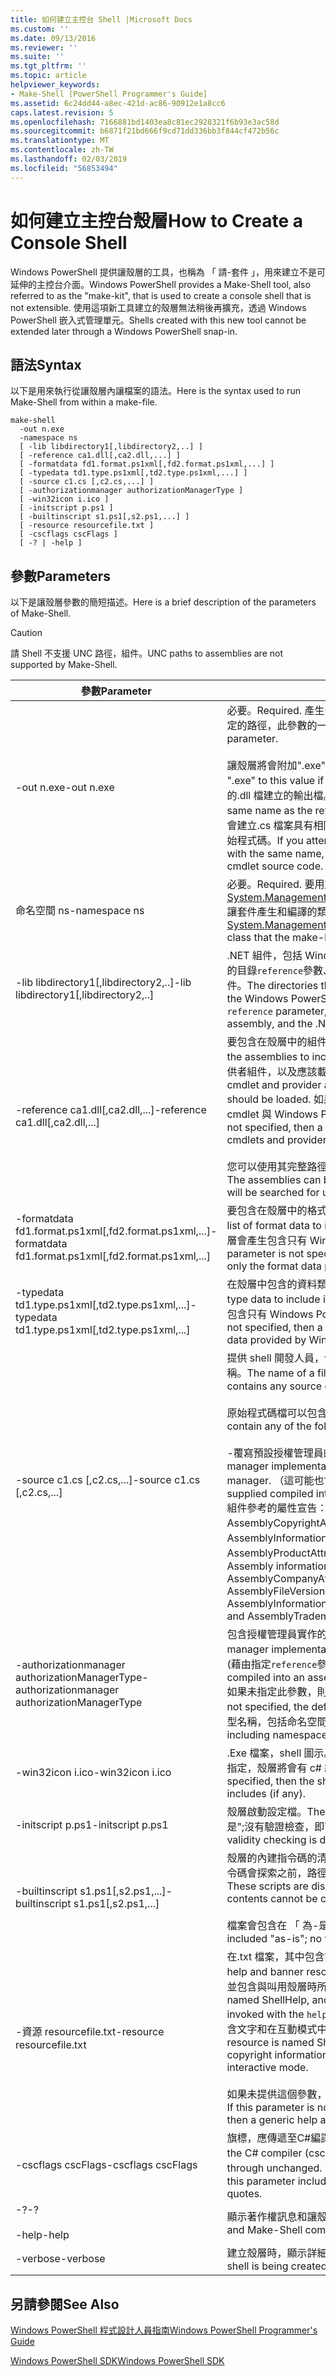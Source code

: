 ```yaml
---
title: 如何建立主控台 Shell |Microsoft Docs
ms.custom: ''
ms.date: 09/13/2016
ms.reviewer: ''
ms.suite: ''
ms.tgt_pltfrm: ''
ms.topic: article
helpviewer_keywords:
- Make-Shell [PowerShell Programmer's Guide]
ms.assetid: 6c24dd44-a8ec-421d-ac86-90912e1a8cc6
caps.latest.revision: 5
ms.openlocfilehash: 7166881bd1403ea8c81ec2928321f6b93e3ac58d
ms.sourcegitcommit: b6871f21bd666f9cd71dd336bb3f844cf472b56c
ms.translationtype: MT
ms.contentlocale: zh-TW
ms.lasthandoff: 02/03/2019
ms.locfileid: "56853494"
---
```

# <a name="how-to-create-a-console-shell"></a><span data-ttu-id="ddd6d-102">如何建立主控台殼層</span><span class="sxs-lookup"><span data-stu-id="ddd6d-102">How to Create a Console Shell</span></span>

<span data-ttu-id="ddd6d-103">Windows PowerShell 提供讓殼層的工具，也稱為 「 請-套件 」，用來建立不是可延伸的主控台介面。</span><span class="sxs-lookup"><span data-stu-id="ddd6d-103">Windows PowerShell provides a Make-Shell tool, also referred to as the "make-kit", that is used to create a console shell that is not extensible.</span></span> <span data-ttu-id="ddd6d-104">使用這項新工具建立的殼層無法稍後再擴充，透過 Windows PowerShell 嵌入式管理單元。</span><span class="sxs-lookup"><span data-stu-id="ddd6d-104">Shells created with this new tool cannot be extended later through a Windows PowerShell snap-in.</span></span>

## <a name="syntax"></a><span data-ttu-id="ddd6d-105">語法</span><span class="sxs-lookup"><span data-stu-id="ddd6d-105">Syntax</span></span>

<span data-ttu-id="ddd6d-106">以下是用來執行從讓殼層內讓檔案的語法。</span><span class="sxs-lookup"><span data-stu-id="ddd6d-106">Here is the syntax used to run Make-Shell from within a make-file.</span></span>

```
make-shell
  -out n.exe
  -namespace ns
  [ -lib libdirectory1[,libdirectory2,..] ]
  [ -reference ca1.dll[,ca2.dll,...] ]
  [ -formatdata fd1.format.ps1xml[,fd2.format.ps1xml,...] ]
  [ -typedata td1.type.ps1xml[,td2.type.ps1xml,...] ]
  [ -source c1.cs [,c2.cs,...] ]
  [ -authorizationmanager authorizationManagerType ]
  [ -win32icon i.ico ]
  [ -initscript p.ps1 ]
  [ -builtinscript s1.ps1[,s2.ps1,...] ]
  [ -resource resourcefile.txt ]
  [ -cscflags cscFlags ]
  [ -? | -help ]
```

## <a name="parameters"></a><span data-ttu-id="ddd6d-107">參數</span><span class="sxs-lookup"><span data-stu-id="ddd6d-107">Parameters</span></span>

<span data-ttu-id="ddd6d-108">以下是讓殼層參數的簡短描述。</span><span class="sxs-lookup"><span data-stu-id="ddd6d-108">Here is a brief description of the parameters of Make-Shell.</span></span>

> [!CAUTION]
> <span data-ttu-id="ddd6d-109">請 Shell 不支援 UNC 路徑，組件。</span><span class="sxs-lookup"><span data-stu-id="ddd6d-109">UNC paths to assemblies are not supported by Make-Shell.</span></span>

|<span data-ttu-id="ddd6d-110">參數</span><span class="sxs-lookup"><span data-stu-id="ddd6d-110">Parameter</span></span>|<span data-ttu-id="ddd6d-111">描述</span><span class="sxs-lookup"><span data-stu-id="ddd6d-111">Description</span></span>|
|---------------|-----------------|
|<span data-ttu-id="ddd6d-112">-out n.exe</span><span class="sxs-lookup"><span data-stu-id="ddd6d-112">-out n.exe</span></span>|<span data-ttu-id="ddd6d-113">必要。</span><span class="sxs-lookup"><span data-stu-id="ddd6d-113">Required.</span></span> <span data-ttu-id="ddd6d-114">產生介面名稱。</span><span class="sxs-lookup"><span data-stu-id="ddd6d-114">The name of the shell to produce.</span></span> <span data-ttu-id="ddd6d-115">指定的路徑，此參數的一部分。</span><span class="sxs-lookup"><span data-stu-id="ddd6d-115">The path is specified as part of this parameter.</span></span><br /><br /> <span data-ttu-id="ddd6d-116">讓殼層將會附加".exe"，此值，如果未指定。</span><span class="sxs-lookup"><span data-stu-id="ddd6d-116">Make-shell will append ".exe" to this value if it is not specified.</span></span> <span data-ttu-id="ddd6d-117">**注意：** 具有相同名稱與參考的.dll 檔建立的輸出檔。</span><span class="sxs-lookup"><span data-stu-id="ddd6d-117">**Caution:**  Do not create an output file with the same name as the referenced .dll file.</span></span> <span data-ttu-id="ddd6d-118">如果您嘗試這麼做，請殼層工具會建立.cs 檔案具有相同名稱，將會覆寫的.cs 檔案中包含您指令程式的原始程式碼。</span><span class="sxs-lookup"><span data-stu-id="ddd6d-118">If you attempt this, the Make-Shell tool creates a .cs file with the same name, which will overwrite the .cs file that has your cmdlet source code.</span></span>|
|<span data-ttu-id="ddd6d-119">命名空間 ns</span><span class="sxs-lookup"><span data-stu-id="ddd6d-119">-namespace ns</span></span>|<span data-ttu-id="ddd6d-120">必要。</span><span class="sxs-lookup"><span data-stu-id="ddd6d-120">Required.</span></span> <span data-ttu-id="ddd6d-121">要用於 衍生的命名空間[System.Management.Automation.Runspaces.Runspaceconfiguration](/dotnet/api/System.Management.Automation.Runspaces.RunspaceConfiguration)讓套件產生和編譯的類別。</span><span class="sxs-lookup"><span data-stu-id="ddd6d-121">The namespace to use for the derived [System.Management.Automation.Runspaces.Runspaceconfiguration](/dotnet/api/System.Management.Automation.Runspaces.RunspaceConfiguration) class that the make-kit generates and compiles.</span></span>|
|<span data-ttu-id="ddd6d-122">-lib libdirectory1[,libdirectory2,..]</span><span class="sxs-lookup"><span data-stu-id="ddd6d-122">-lib libdirectory1[,libdirectory2,..]</span></span>|<span data-ttu-id="ddd6d-123">.NET 組件，包括 Windows PowerShell 組件，這是所指定的組件中搜尋的目錄`reference`參數、 組件的間接參考的另一個組件和.NET system 組件。</span><span class="sxs-lookup"><span data-stu-id="ddd6d-123">The directories that are searched for .NET assemblies, including the Windows PowerShell assemblies, assemblies specified by the `reference` parameter, assemblies indirectly referenced by another assembly, and the .NET system assemblies.</span></span>|
|<span data-ttu-id="ddd6d-124">-reference ca1.dll[,ca2.dll,...]</span><span class="sxs-lookup"><span data-stu-id="ddd6d-124">-reference ca1.dll[,ca2.dll,...]</span></span>|<span data-ttu-id="ddd6d-125">要包含在殼層中的組件以逗號分隔清單。</span><span class="sxs-lookup"><span data-stu-id="ddd6d-125">A comma-separated list of the assemblies to include in the shell.</span></span> <span data-ttu-id="ddd6d-126">這些組件包含所有 cmdlet 和提供者組件，以及應該載入的資源組件。</span><span class="sxs-lookup"><span data-stu-id="ddd6d-126">These assemblies  includes all cmdlet and provider assemblies, as well as resource assemblies that should be loaded.</span></span> <span data-ttu-id="ddd6d-127">如果未指定此參數，然後在殼層會產生包含只有核心 cmdlet 與 Windows PowerShell 所提供的提供者。</span><span class="sxs-lookup"><span data-stu-id="ddd6d-127">If this parameter is not specified, then a shell is produced that contains only the core cmdlets and providers provided by Windows PowerShell.</span></span><br /><br /> <span data-ttu-id="ddd6d-128">您可以使用其完整路徑指定的組件，否則搜尋使用指定的路徑`lib`參數。</span><span class="sxs-lookup"><span data-stu-id="ddd6d-128">The assemblies can be specified using their full path, otherwise they will be searched for using the path specified by the `lib` parameter.</span></span>|
|<span data-ttu-id="ddd6d-129">-formatdata fd1.format.ps1xml[,fd2.format.ps1xml,...]</span><span class="sxs-lookup"><span data-stu-id="ddd6d-129">-formatdata fd1.format.ps1xml[,fd2.format.ps1xml,...]</span></span>|<span data-ttu-id="ddd6d-130">要包含在殼層中的格式化資料的逗號分隔清單。</span><span class="sxs-lookup"><span data-stu-id="ddd6d-130">A comma-separated list of format data to include in the shell.</span></span> <span data-ttu-id="ddd6d-131">如果未指定此參數，然後在殼層會產生包含只有 Windows PowerShell 所提供的格式資料。</span><span class="sxs-lookup"><span data-stu-id="ddd6d-131">If this parameter is not specified, then a shell is produced that contains only the format data provided by Windows PowerShell.</span></span>|
|<span data-ttu-id="ddd6d-132">-typedata td1.type.ps1xml[,td2.type.ps1xml,...]</span><span class="sxs-lookup"><span data-stu-id="ddd6d-132">-typedata td1.type.ps1xml[,td2.type.ps1xml,...]</span></span>|<span data-ttu-id="ddd6d-133">在殼層中包含的資料類型以逗號分隔清單。</span><span class="sxs-lookup"><span data-stu-id="ddd6d-133">A comma-separated list of type data to include in the shell.</span></span> <span data-ttu-id="ddd6d-134">如果未指定此參數，然後在殼層會產生包含只有 Windows PowerShell 所提供的型別資料。</span><span class="sxs-lookup"><span data-stu-id="ddd6d-134">If this parameter is not specified, then a shell is produced that contains only the type data provided by Windows PowerShell.</span></span>|
|<span data-ttu-id="ddd6d-135">-source c1.cs [,c2.cs,...]</span><span class="sxs-lookup"><span data-stu-id="ddd6d-135">-source c1.cs [,c2.cs,...]</span></span>|<span data-ttu-id="ddd6d-136">提供 shell 開發人員，包含所有建置命令介面所需的原始程式碼的檔案名稱。</span><span class="sxs-lookup"><span data-stu-id="ddd6d-136">The name of a file, provided by the shell developer, that contains any source code needed to build the shell.</span></span><br /><br /> <span data-ttu-id="ddd6d-137">原始程式碼檔可以包含任何下列原始程式碼：</span><span class="sxs-lookup"><span data-stu-id="ddd6d-137">The source code file can contain any of the following source code:</span></span><br /><br /> <span data-ttu-id="ddd6d-138">-覆寫預設授權管理員的授權管理員實作。</span><span class="sxs-lookup"><span data-stu-id="ddd6d-138">-   The Authorization manager implementation that overrides the default authorization manager.</span></span> <span data-ttu-id="ddd6d-139">（這可能也會提供編譯的組件。）</span><span class="sxs-lookup"><span data-stu-id="ddd6d-139">(This could also be supplied compiled into an assembly.)</span></span><br /><span data-ttu-id="ddd6d-140">組件參考的屬性宣告： 例如 AssemblyCompanyAttribute、 AssemblyCopyrightAttribute、 AssemblyFileVersionAttribute、 AssemblyInformationalVersionAttribute、 AssemblyProductAttribute，及AssemblyTrademarkAttribute。</span><span class="sxs-lookup"><span data-stu-id="ddd6d-140">-   Assembly informational attribute declarations: such as the AssemblyCompanyAttribute, AssemblyCopyrightAttribute, AssemblyFileVersionAttribute, AssemblyInformationalVersionAttribute, AssemblyProductAttribute, and AssemblyTrademarkAttribute.</span></span>|
|<span data-ttu-id="ddd6d-141">-authorizationmanager authorizationManagerType</span><span class="sxs-lookup"><span data-stu-id="ddd6d-141">-authorizationmanager authorizationManagerType</span></span>|<span data-ttu-id="ddd6d-142">包含授權管理員實作的型別。</span><span class="sxs-lookup"><span data-stu-id="ddd6d-142">The type that contains the authorization manager implementation.</span></span> <span data-ttu-id="ddd6d-143">這可以是定義在原始程式碼中，或編譯的組件 (藉由指定`reference`參數)。</span><span class="sxs-lookup"><span data-stu-id="ddd6d-143">This can be defined in source code, or compiled into an assembly (specified by the `reference` parameter).</span></span> <span data-ttu-id="ddd6d-144">如果未指定此參數，則會使用預設安全性管理員。</span><span class="sxs-lookup"><span data-stu-id="ddd6d-144">If this parameter is not specified, the default security manager is used.</span></span> <span data-ttu-id="ddd6d-145">值應該是完整類型名稱，包括命名空間。</span><span class="sxs-lookup"><span data-stu-id="ddd6d-145">The value should be the full type name, including namespaces.</span></span>|
|<span data-ttu-id="ddd6d-146">-win32icon i.ico</span><span class="sxs-lookup"><span data-stu-id="ddd6d-146">-win32icon i.ico</span></span>|<span data-ttu-id="ddd6d-147">.Exe 檔案，shell 圖示。</span><span class="sxs-lookup"><span data-stu-id="ddd6d-147">The icon for the .exe file for the shell.</span></span> <span data-ttu-id="ddd6d-148">如果未指定，殼層將會有 c# 編譯器包含 （如果有的話） 圖示。</span><span class="sxs-lookup"><span data-stu-id="ddd6d-148">If not specified, then the shell will have the icon that the c# compiler includes (if any).</span></span>|
|<span data-ttu-id="ddd6d-149">-initscript p.ps1</span><span class="sxs-lookup"><span data-stu-id="ddd6d-149">-initscript p.ps1</span></span>|<span data-ttu-id="ddd6d-150">殼層啟動設定檔。</span><span class="sxs-lookup"><span data-stu-id="ddd6d-150">The startup profile for the shell.</span></span> <span data-ttu-id="ddd6d-151">檔案會包含"作為-是";沒有驗證檢查，即可讓殼層。</span><span class="sxs-lookup"><span data-stu-id="ddd6d-151">The file is included "as-is"; no validity checking is done by Make-Shell.</span></span>|
|<span data-ttu-id="ddd6d-152">-builtinscript s1.ps1[,s2.ps1,...]</span><span class="sxs-lookup"><span data-stu-id="ddd6d-152">-builtinscript s1.ps1[,s2.ps1,...]</span></span>|<span data-ttu-id="ddd6d-153">殼層的內建指令碼的清單。</span><span class="sxs-lookup"><span data-stu-id="ddd6d-153">A list of built-in scripts for the shell.</span></span> <span data-ttu-id="ddd6d-154">這些指令碼會探索之前，路徑中的指令碼，並建置殼層後，就無法變更其內容。</span><span class="sxs-lookup"><span data-stu-id="ddd6d-154">These scripts are discovered before scripts in the path, and their contents cannot be changed once the shell is built.</span></span><br /><br /> <span data-ttu-id="ddd6d-155">檔案會包含在 「 為-是";沒有驗證檢查，即可讓殼層。</span><span class="sxs-lookup"><span data-stu-id="ddd6d-155">The files are included "as-is"; no validity checking is done by Make-Shell.</span></span>|
|<span data-ttu-id="ddd6d-156">-資源 resourcefile.txt</span><span class="sxs-lookup"><span data-stu-id="ddd6d-156">-resource resourcefile.txt</span></span>|<span data-ttu-id="ddd6d-157">在.txt 檔案，其中包含說明及橫幅 shell 的資源。</span><span class="sxs-lookup"><span data-stu-id="ddd6d-157">The .txt file containing help and banner resources for the shell.</span></span> <span data-ttu-id="ddd6d-158">第一個資源名為 ShellHelp，並包含與叫用殼層時所顯示的文字`help`參數。</span><span class="sxs-lookup"><span data-stu-id="ddd6d-158">The first resource is named ShellHelp, and contains the text displayed if the shell is invoked with the `help` parameter.</span></span> <span data-ttu-id="ddd6d-159">第二個資源為 ShellBanner，，其中包含文字和在互動模式中啟動殼層時顯示的著作權資訊。</span><span class="sxs-lookup"><span data-stu-id="ddd6d-159">The second resource is named ShellBanner, and it contains the text and copyright information displayed when the shell is launched in interactive mode.</span></span><br /><br /> <span data-ttu-id="ddd6d-160">如果未提供這個參數，或這些資源不存在，則一般的說明和橫幅會使用。</span><span class="sxs-lookup"><span data-stu-id="ddd6d-160">If this parameter is not provided, or these resources are not present, then a generic help and banner are used.</span></span>|
|<span data-ttu-id="ddd6d-161">-cscflags cscFlags</span><span class="sxs-lookup"><span data-stu-id="ddd6d-161">-cscflags cscFlags</span></span>|<span data-ttu-id="ddd6d-162">旗標，應傳遞至C#編譯器 (csc.exe)。</span><span class="sxs-lookup"><span data-stu-id="ddd6d-162">Flags that should be passed to the C# compiler (csc.exe).</span></span> <span data-ttu-id="ddd6d-163">這些都會通過不變。</span><span class="sxs-lookup"><span data-stu-id="ddd6d-163">These are passed through unchanged.</span></span> <span data-ttu-id="ddd6d-164">如果此參數包含空格，則它應該用雙引號括住。</span><span class="sxs-lookup"><span data-stu-id="ddd6d-164">If this parameter includes spaces, it should be surrounded in double-quotes.</span></span>|
|<span data-ttu-id="ddd6d-165">-?</span><span class="sxs-lookup"><span data-stu-id="ddd6d-165">-?</span></span><br /><br /> <span data-ttu-id="ddd6d-166">-help</span><span class="sxs-lookup"><span data-stu-id="ddd6d-166">-help</span></span>|<span data-ttu-id="ddd6d-167">顯示著作權訊息和讓殼層命令列選項。</span><span class="sxs-lookup"><span data-stu-id="ddd6d-167">Displays the copyright message and Make-Shell command line options.</span></span>|
|<span data-ttu-id="ddd6d-168">-verbose</span><span class="sxs-lookup"><span data-stu-id="ddd6d-168">-verbose</span></span>|<span data-ttu-id="ddd6d-169">建立殼層時，顯示詳細資訊。</span><span class="sxs-lookup"><span data-stu-id="ddd6d-169">Displays detailed information while the shell is being created.</span></span>|

## <a name="see-also"></a><span data-ttu-id="ddd6d-170">另請參閱</span><span class="sxs-lookup"><span data-stu-id="ddd6d-170">See Also</span></span>

[<span data-ttu-id="ddd6d-171">Windows PowerShell 程式設計人員指南</span><span class="sxs-lookup"><span data-stu-id="ddd6d-171">Windows PowerShell Programmer's Guide</span></span>](./windows-powershell-programmer-s-guide.md)

[<span data-ttu-id="ddd6d-172">Windows PowerShell SDK</span><span class="sxs-lookup"><span data-stu-id="ddd6d-172">Windows PowerShell SDK</span></span>](../windows-powershell-reference.md)